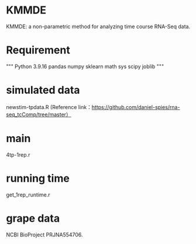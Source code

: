 # KMMDE
KMMDE: a non-parametric method for analyzing time course RNA-Seq data.

# Requirement
"""
Python 3.9.16
pandas 
numpy 
sklearn
math
sys
scipy
joblib
"""
# simulated data
newstim-tpdata.R
(Reference link：https://github.com/daniel-spies/rna-seq_tcComp/tree/master）

# main
4tp-1rep.r 

# running time
get_1rep_runtime.r

# grape data 
NCBI BioProject PRJNA554706.


